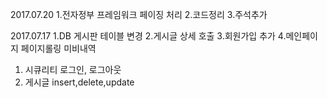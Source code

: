 2017.07.20
1.전자정부 프레임워크 페이징 처리
2.코드정리 
3.주석추가 

2017.07.17
1.DB 게시판 테이블 변경 2.게시글 상세 호출 3.회원가입 추가 4.메인페이지 페이지롤링 
미비내역 
1. 시큐리티 로그인, 로그아웃
2. 게시글 insert,delete,update

